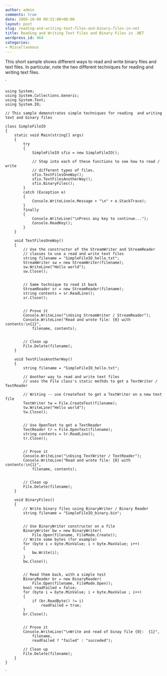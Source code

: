 ```yaml
---
author: admin
comments: true
date: 2009-10-08 00:52:00+00:00
layout: post
slug: reading-and-writing-text-files-and-binary-files-in-net
title: Reading and Writing Text Files and Binary Files in .NET
wordpress_id: 464
categories:
- Miscellaneous
---
```


This short sample shows different ways to read and write binary files and text files. In particular, note the two different techniques for reading and writing text files.

`   
    
    using System;
    using System.Collections.Generic;
    using System.Text;
    using System.IO;
    
    // This sample demonstrates simple techniques for reading  and writing text and binary files
    
    class SimpleFileIO
    {
        static void Main(string[] args)
        {
            try
            {
                SimpleFileIO sfio = new SimpleFileIO();
    
                // Step into each of these functions to see how to read / write 
                // different types of files.
                sfio.TextFilesOneWay();
                sfio.TextFilesAnotherWay();
                sfio.BinaryFiles();
            }
            catch (Exception e)
            {
                Console.WriteLine(e.Message + "\n" + e.StackTrace);
            }
            finally
            {
                Console.WriteLine("\nPress any key to continue...");
                Console.ReadKey();
            }
        }
    
        void TextFilesOneWay()
        {
            // Use the constructor of the StreamWriter and StreamReader 
            // classes to use a read and write text files
            string filename = "SimpleFileIO_hello.txt";
            StreamWriter sw = new StreamWriter(filename);
            sw.WriteLine("Hello world");
            sw.Close();
    
    
            // Same technique to read it back
            StreamReader sr = new StreamReader(filename);
            string contents = sr.ReadLine();
            sr.Close();
    
    
            // Prove it
            Console.WriteLine("\nUsing StreamWriter / StreamReader"); 
            Console.WriteLine("Read and wrote file: {0} with contents:\n{1}",
                filename, contents);
    
    
            // Clean up
            File.Delete(filename);
        }
    
        void TextFilesAnotherWay()
        {
            string filename = "SimpleFileIO_hello.txt";
    
            // Another way to read and write text files 
            // uses the File class's static methds to get a TextWriter / TextReader
    
            // Writing -- use CreateText to get a TextWriter on a new text file 
            TextWriter tw = File.CreateText(filename);
            tw.WriteLine("Hello world");
            tw.Close();
    
    
            // Use OpenText to get a TextReader
            TextReader tr = File.OpenText(filename);
            string contents = tr.ReadLine();
            tr.Close();
    
    
            // Prove it
            Console.WriteLine("\nUsing TextWriter / TextReader");
            Console.WriteLine("Read and wrote file: {0} with contents:\n{1}",
                filename, contents);
    
    
            // Clean up
            File.Delete(filename);
        }
    
        void BinaryFiles()
        {
            // Write binary files using BinaryWriter / Binary Reader
            string filename = "SimpleFileIO_binary.bin";
    
    
            // Use BinaryWriter constructor on a file
            BinaryWriter bw = new BinaryWriter(
                File.Open(filename, FileMode.Create));
            // Write some bytes (for example)
            for (byte i = byte.MinValue; i < byte.MaxValue; i++)
            {
                bw.Write(i);
            }
            bw.Close();
    
    
            // Read them back, with a simple test
            BinaryReader br = new BinaryReader(
                File.Open(filename, FileMode.Open));
            bool readFailed = false;
            for (byte i = byte.MinValue; i < byte.MaxValue ; i++)
            {
                if (br.ReadByte() != i)
                    readFailed = true;
            }
            br.Close();
    
    
            // Prove it
            Console.WriteLine("\nWrite and read of binay file {0}:  {1}",
                filename,
                readFailed ? "failed" : "succeded");
    
            // Clean up
            File.Delete(filename);
        }
    }

`
